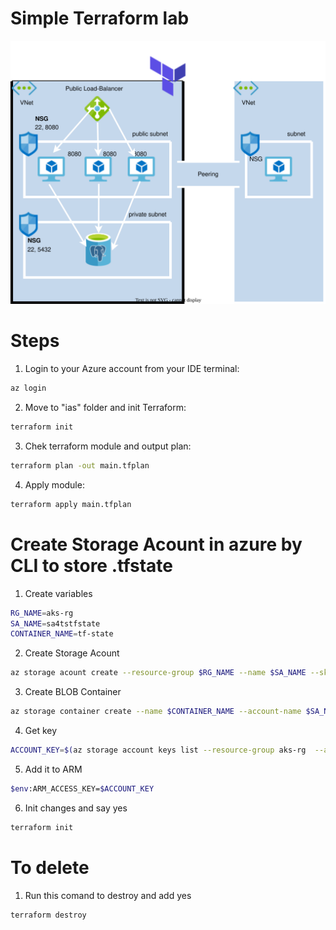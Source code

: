 <p align="center">
<h1>Simple Terraform lab</h1>
<img src="https://github.com/Joska99/joska/blob/main/terraform/tf-ex1/diagram.drawio.svg">
</p>

<h1> Steps </h1>

1. Login to your Azure account from your IDE terminal:
```bash 
az login 
```
2. Move to "ias" folder and init Terraform:
```bash
terraform init 
```
3. Chek terraform module and output plan:
```bash
terraform plan -out main.tfplan
```
4. Apply module:
```bash
terraform apply main.tfplan
```

<h1> Create Storage Acount in azure by CLI to store .tfstate</h1>

1. Create variables
```bash
RG_NAME=aks-rg
SA_NAME=sa4tstfstate
CONTAINER_NAME=tf-state
```

2. Create Storage Acount
```bash
az storage acount create --resource-group $RG_NAME --name $SA_NAME --sku Standard_LRS --encryption-services blob 
```
3. Create BLOB Container
```bash
az storage container create --name $CONTAINER_NAME --account-name $SA_NAME 
```
4. Get key 
```bash
ACCOUNT_KEY=$(az storage account keys list --resource-group aks-rg  --account-name sa4tstfstate --query '[0].value' -o tsv)
```
5. Add it to ARM 
```bash
$env:ARM_ACCESS_KEY=$ACCOUNT_KEY
```
6. Init changes and say yes 
```bash
terraform init 
```

<h1>To delete</h1>

1. Run this comand to destroy and add yes
```bash
terraform destroy
``` 